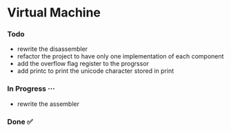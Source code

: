 # Virtual Machine

### Todo

- rewrite the disassembler
- refactor the project to have only one implementation of each component
- add the overflow flag register to the progrssor
- add printc to print the unicode character stored in print

### In Progress ···

- rewrite the assembler

### Done ✅

